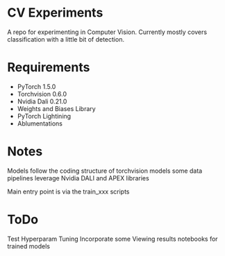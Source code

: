 # CV Experiments

A repo for experimenting in Computer Vision.
Currently mostly covers classification with a little bit of detection.

# Requirements

* PyTorch 1.5.0
* Torchvision 0.6.0
* Nvidia Dali 0.21.0
* Weights and Biases Library
* PyTorch Lightining
* Ablumentations

# Notes

Models follow the coding structure of torchvision models
some data pipelines leverage Nvidia DALI and APEX libraries

Main entry point is via the train_xxx scripts

# ToDo

Test Hyperparam Tuning
Incorporate some Viewing results notebooks for trained models
